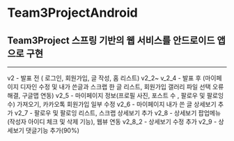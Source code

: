 # Team3ProjectAndroid
## Team3Project 스프링 기반의 웹 서비스를 안드로이드 앱으로 구현

* * *
v2 - 발표 전 ( 로그인, 회원가입, 글 작성, 홈 리스트)
v2_2~ v_2_4 - 발표 후 (마이페이지 디자인 수정 및 내가 쓴글과 스크랩 한 글 리스트, 회원가입 갤러리 파일 선택 오류 해결, 구글맵 연동)
v2_5 - 마이페이지 정보(프로필 사진, 포스트 수 , 팔로우 및 팔로잉 수) 가져오기, 카카오톡 회원가입 일부 수정
v2_6 - 마이페이지 내가 쓴 글 상세보기 추가
v2_7 - 팔로우 및 팔로잉 리스트, 스크랩 상세보기 추가
v2_8 - 상세보기 팝업메뉴(작성자 아이디 체크 및 삭제 기능), 웹뷰 연동
v2_8_2 - 상세보기 수정 추가
v2_9 - 상세보기 댓글기능 추가(90%)
